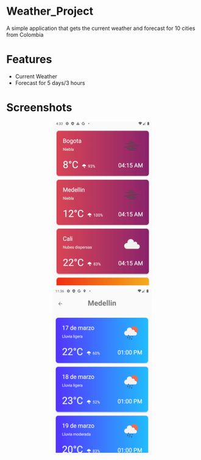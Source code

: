 # Weather_Project

A simple application that gets the current weather and forecast for 10 cities from Colombia

# Features

- Current Weather
- Forecast for 5 days/3 hours

# Screenshots

<p align="center">
    <img src="./images/Home Portrait.png">
    <img src="./images/City Portrait.png">
</p>